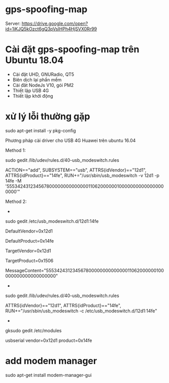 # gps-spoofing-map
Server:
https://drive.google.com/open?id=1iKJQ5kOzct6gQ3pVsIHPh4HjSVX0Rr99

# Cài đặt gps-spoofing-map trên Ubuntu 18.04
+ Cài đặt UHD, GNURadio, QT5
+ Biên dịch lại phần mềm 
+ Cài đăt NodeJs V10, gói PM2
+ Thiết lập USB 4G
+ Thiết lập khởi động 

# xử lý lỗi thường gặp
sudo apt-get install -y pkg-config



Phương pháp cài driver cho USB 4G Huawei trên ubuntu 16.04

Method 1:

sudo gedit /lib/udev/rules.d/40-usb_modeswitch.rules

ACTION=="add", SUBSYSTEM=="usb", ATTRS{idVendor}=="12d1", ATTRS{idProduct}=="14fe", RUN+="/usr/sbin/usb_modeswitch -v 12d1 -p 14fe -M '55534243123456780000000000000011062000000100000000000000000000'"


Method 2:

+ 
sudo gedit /etc/usb_modeswitch.d/12d1:14fe



DefaultVendor=0x12d1

DefaultProduct=0x14fe

TargetVendor=0x12d1

TargetProduct=0x1506

MessageContent="55534243123456780000000000000011062000000100000000000000000000"



+
sudo gedit /lib/udev/rules.d/40-usb_modeswitch.rules


ATTRS{idVendor}=="12d1", ATTRS{idProduct}=="14fe", RUN+="/usr/sbin/usb_modeswitch -c /etc/usb_modeswitch.d/12d1:14fe"



+
gksudo gedit /etc/modules


usbserial vendor=0x12d1 product=0x14fe


# add modem manager 

sudo apt-get install modem-manager-gui
